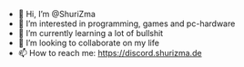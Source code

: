 - 👋 Hi, I’m @ShuriZma
- 👀 I’m interested in programming, games and pc-hardware
- 🌱 I’m currently learning a lot of bullshit
- 💞️ I’m looking to collaborate on my life
- 📫 How to reach me: https://discord.shurizma.de

<!---
ShuriZma/ShuriZma is a ✨ special ✨ repository because its `README.md` (this file) appears on your GitHub profile.
You can click the Preview link to take a look at your changes.
--->
